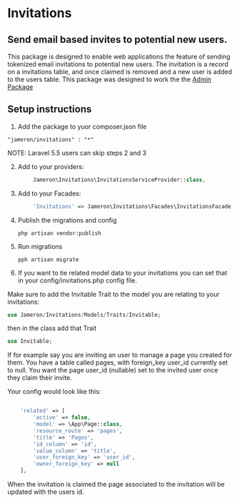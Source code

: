# Invitations
## Send email based invites to potential new users.

This package is designed to enable web applications the feature of sending tokenized email invitations to potential new users. The invitation is a record on a invitations table, and once claimed is removed and a new user is added to the users table. This package was designed to work the the [Admin Package](https://github.com/jameron/admin)

## Setup instructions

1) Add the package to yuor composer.json file

```"jameron/invitations" : "*"```

NOTE: Laravel 5.5 users can skip steps 2 and 3

2) Add to your providers:
```php
        Jameron\Invitations\InvitationsServiceProvider::class,
```
3) Add to your Facades:
```php
        'Invitations' => Jameron\Invitations\Facades\InvitationsFacade::class,
```

4) Publish the migrations and config

    ```php artisan vendor:publish```

5) Run migrations

    ```pph artisan migrate```

6) If you want to tie related model data to your invitations you can set that in your config/invitations.php config file.  


Make sure to add the Invitable Trait to the model you are relating to your invitations:

```php
use Jameron/Invitations/Models/Traits/Invitable;
```

then in the class add that Trait

```php
use Invitable;
```

If for example say you are inviting an user to manage a page you created for them. You have a table called pages, with foreign_key user_id currently set to null. You want the page user_id (nullable) set to the invited user once they claim their invite.

Your config would look like this:
```php

    'related' => [
        'active' => false,
        'model' => \App\Page::class,
        'resource_route' => 'pages',
        'title' => 'Pages',
        'id_column' => 'id',
        'value_column' => 'title',
        'user_foreign_key' => 'user_id',
        'owner_foreign_key' => null
	],
```

When the invitation is claimed the page associated to the invitation will be updated with the users id.
